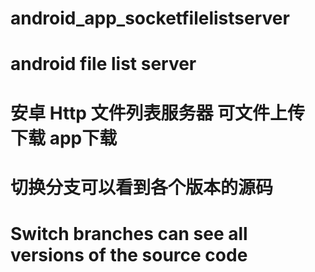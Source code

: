 # android_app_socketfilelistserver
# android file list server
# 安卓 Http 文件列表服务器 可文件上传 下载 app下载

# 切换分支可以看到各个版本的源码
# Switch branches can see all versions of the source code
